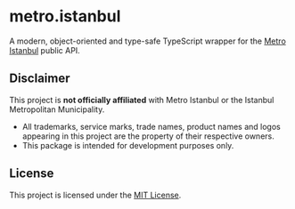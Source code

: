 # metro.istanbul

A modern, object-oriented and type-safe TypeScript wrapper for the
[Metro Istanbul](https://metro.istanbul) public API.

## Disclaimer

This project is **not officially affiliated** with Metro Istanbul
or the Istanbul Metropolitan Municipality.

- All trademarks, service marks, trade names, product names and logos appearing in this project are the property of their respective owners.
- This package is intended for development purposes only.

## License

This project is licensed under the [MIT License](LICENSE).
